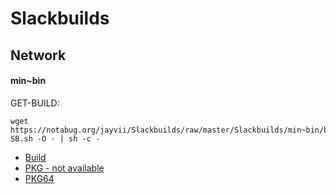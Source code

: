 # Slackbuilds

## Network

#### min~bin
GET-BUILD:
```
wget https://notabug.org/jayvii/Slackbuilds/raw/master/Slackbuilds/min~bin/build/min~bin.get-SB.sh -O - | sh -c -
```
- [Build](https://notabug.org/jayvii/Slackbuilds/src/master/Slackbuilds/min~bin/build/)
- [PKG - not available]()
- [PKG64](https://notabug.org/jayvii/Slackbuilds/src/master/Slackbuilds/min~bin/pkg64/)
